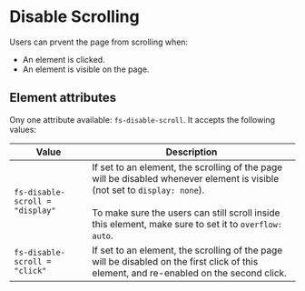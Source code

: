 # Disable Scrolling

Users can prvent the page from scrolling when:

- An element is clicked.
- An element is visible on the page.

## Element attributes

Ony one attribute available: `fs-disable-scroll`. It accepts the following values:

| Value                           | Description                                                                                                                                                                                                                               |
| ------------------------------- | ----------------------------------------------------------------------------------------------------------------------------------------------------------------------------------------------------------------------------------------- |
| `fs-disable-scroll = "display"` | If set to an element, the scrolling of the page will be disabled whenever element is visible (not set to `display: none`).<br/><br/>To make sure the users can still scroll inside this element, make sure to set it to `overflow: auto`. |
| `fs-disable-scroll = "click"`   | If set to an element, the scrolling of the page will be disabled on the first click of this element, and re-enabled on the second click.                                                                                                  |
